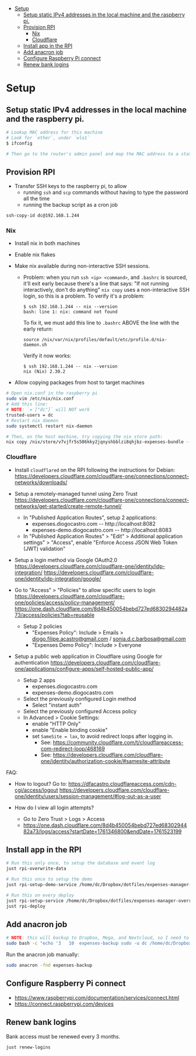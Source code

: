 - [Setup](#setup)
  - [Setup static IPv4 addresses in the local machine and the raspberry pi.](#setup-static-ipv4-addresses-in-the-local-machine-and-the-raspberry-pi)
  - [Provision RPI](#provision-rpi)
    - [Nix](#nix)
    - [Cloudflare](#cloudflare)
  - [Install app in the RPI](#install-app-in-the-rpi)
  - [Add anacron job](#add-anacron-job)
  - [Configure Raspberry Pi connect](#configure-raspberry-pi-connect)
  - [Renew bank logins](#renew-bank-logins)


# Setup

## Setup static IPv4 addresses in the local machine and the raspberry pi.

```sh
# Lookup MAC address for this machine
# Look for `ether`, under `wlo1`
$ ifconfig

# Then go to the router's admin panel and map the MAC address to a static IP like 192.168.1.233
```

## Provision RPI

* Transfer SSH keys to the raspberry pi, to allow
  * running `ssh` and `scp` commands without having to type the password all the time
  * running the backup script as a cron job
```sh
ssh-copy-id dc@192.168.1.244
```

### Nix

* Install nix in both machines
* Enable nix flakes

* Make nix available during non-interactive SSH sessions.
  * Problem: when you run `ssh <ip> <command>`, and `.bashrc` is sourced, it'll exit early because there's a line that says:
    "If not running interactively, don't do anything"
    `nix copy` uses a non-interactive SSH login, so this is a problem.
    To verify it's a problem:
    ```
    $ ssh 192.168.1.244 -- nix --version
    bash: line 1: nix: command not found
    ```
    To fix it, we must add this line to `.bashrc` ABOVE the line with the early return:
    ```
    source /nix/var/nix/profiles/default/etc/profile.d/nix-daemon.sh
    ```
    Verify it now works:
    ```
    $ ssh 192.168.1.244 -- nix --version
    nix (Nix) 2.30.2
    ```

* Allow copying packages from host to target machines
```sh
# Open nix.conf in the raspberry pi
sudo vim /etc/nix/nix.conf
# Add this line:
# NOTE: `= ["dc"]` will NOT work
trusted-users = dc
# Restart nix daemon
sudo systemctl restart nix-daemon

# Then, on the host machine, try copying the nix store path:
nix copy /nix/store/v7vjfr5s586kky2jqnyshbblzi8qhjbz-expenses-bundle --to ssh://dc@192.168.1.244
```

### Cloudflare

* Install `cloudflared` on the RPI following the instructions for Debian:
  https://developers.cloudflare.com/cloudflare-one/connections/connect-networks/downloads/

* Setup a remotely-managed tunnel using Zero Trust
  https://developers.cloudflare.com/cloudflare-one/connections/connect-networks/get-started/create-remote-tunnel/
  * In "Published Application Routes", setup 2 applications:
    * expenses.diogocastro.com -- http://localhost:8082
    * expenses-demo.diogocastro.com -- http://localhost:8083
  * In "Published Application Routes" > "Edit" > Additional application settings" > "Access", enable "Enforce Access JSON Web Token (JWT) validation"

* Setup a login method via Google OAuth2.0
  https://developers.cloudflare.com/cloudflare-one/identity/idp-integration/
  https://developers.cloudflare.com/cloudflare-one/identity/idp-integration/google/

* Go to "Access" > "Policies" to allow specific users to login
  https://developers.cloudflare.com/cloudflare-one/policies/access/policy-management/
  https://one.dash.cloudflare.com/8d4b450054bebd727ed6830294482a73/access/policies?tab=reusable
  * Setup 2 policies
    * "Expenses Policy": Include > Emails > diogo.filipe.acastro@gmail.com / sonia.d.c.barbosa@gmail.com
    * "Expenses Demo Policy": Include > Everyone

* Setup a public web application in Cloudflare using Google for authentication
  https://developers.cloudflare.com/cloudflare-one/applications/configure-apps/self-hosted-public-app/
  * Setup 2 apps
    * expenses.diogocastro.com
    * expenses-demo.diogocastro.com
  * Select the previously configured Login method
    * Select "instant auth"
  * Select the previously configured Access policy
  * In Advanced > Cookie Settings:
    * enable "HTTP Only"
    * enable "Enable binding cookie"
    * set `SameSite = lax`, to avoid redirect loops after logging in.
        * See: https://community.cloudflare.com/t/cloudflareaccess-com-redirect-loop/468169
        * See: https://developers.cloudflare.com/cloudflare-one/identity/authorization-cookie/#samesite-attribute

FAQ:

* How to logout?
  Go to: https://dfacastro.cloudflareaccess.com/cdn-cgi/access/logout
  https://developers.cloudflare.com/cloudflare-one/identity/users/session-management/#log-out-as-a-user

* How do I view all login attempts?
  * Go to Zero Trust > Logs > Access
  * https://one.dash.cloudflare.com/8d4b450054bebd727ed6830294482a73/logs/access?startDate=1761346800&endDate=1761523199

## Install app in the RPI

```sh
# Run this only once, to setup the database and event log
just rpi-overwrite-data

# Run this once to setup the demo
just rpi-setup-demo-service /home/dc/Dropbox/dotfiles/expenses-manager-demo-override.conf

# Run this on every deploy
just rpi-setup-service /home/dc/Dropbox/dotfiles/expenses-manager-override.conf
just rpi-deploy
```

## Add anacron job

```sh
# NOTE: this will backup to Dropbox, Mega, and Nextcloud, so I need to set those up first
sudo bash -c "echo '3	10	expenses-backup	sudo -u dc /home/dc/Dropbox/Projects/Haskell/expenses/scripts/backup.sh' >> /etc/anacrontab"
```

Run the anacron job manually:

```sh
sudo anacron -fnd expenses-backup
```

## Configure Raspberry Pi connect

* https://www.raspberrypi.com/documentation/services/connect.html
* https://connect.raspberrypi.com/devices

## Renew bank logins

Bank access must be renewed every 3 months.

```sh
just renew-logins
```
